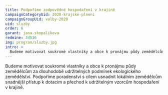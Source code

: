 ```yaml
---
title: Podpoříme zodpovědné hospodaření v krajině
campaignCategoryUid: 2020-krajske-plneni
campaignGroupUid: volby-2020
uid: sluzby
order: 6
garant: jana.skopalikova
redmine: 34536
img: program/sluzby.jpg
intro: >
  Budeme motivovat soukromé vlastníky a obce k pronájmu půdy zemědělcům za dlouhodobě udržitelných podmínek ekologického zemědělství. Podpoříme poradenství s cílem usnadnit lokálním zemědělcům snadnější přístup k dotacím a přechod k udržitelným vzorcům hospodaření v krajině.
---
```


Budeme motivovat soukromé vlastníky a obce k pronájmu půdy zemědělcům za dlouhodobě udržitelných podmínek ekologického zemědělství. Podpoříme poradenství s cílem usnadnit lokálním zemědělcům snadnější přístup k dotacím a přechod k udržitelným vzorcům hospodaření v krajině.
